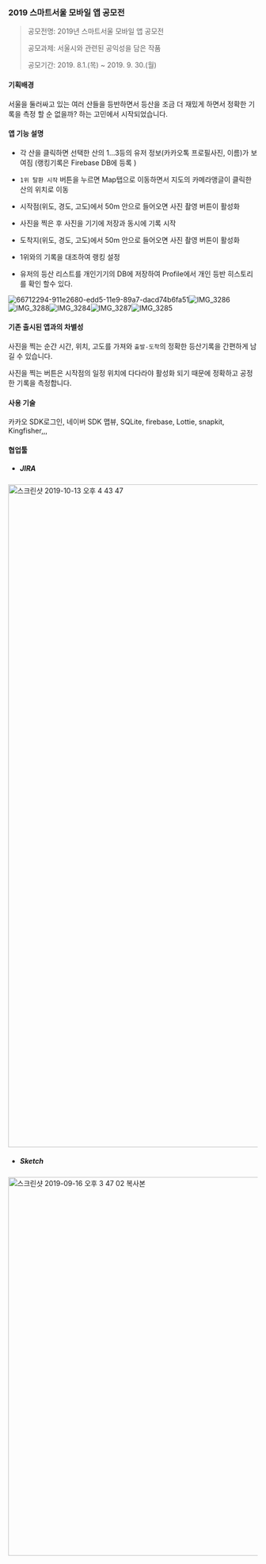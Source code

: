 ### 2019 스마트서울 모바일 앱 공모전



> 공모전명: 2019년 스마트서울 모바일 앱 공모전
>
> 공모과제: 서울시와 관련된 공익성을 담은 작품
>
> 공모기간: 2019. 8.1.(목) ~ 2019. 9. 30.(월)



#### 기획배경
서울을 둘러싸고 있는 여러 산들을 등반하면서 등산을 조금 더 재밌게 하면서 정확한 기록을 측정 할 순 없을까? 하는 고민에서 시작되었습니다.



#### 앱 기능 설명

* 각 산을 클릭하면 선택한 산의 1...3등의 유저 정보(카카오톡 프로필사진, 이름)가 보여짐 (랭킹기록은 Firebase DB에 등록 )

* `1위 탈환 시작` 버튼을 누르면 Map탭으로 이동하면서 지도의 카메라앵글이 클릭한 산의 위치로 이동

* 시작점(위도, 경도, 고도)에서 50m 안으로 들어오면 사진 촬영 버튼이 활성화

* 사진을 찍은 후 사진을 기기에 저장과 동시에 기록 시작 

* 도착지(위도, 경도, 고도)에서 50m 안으로 들어오면 사진 촬영 버튼이 활성화

* 1위와의 기록을 대조하여 랭킹 설정

* 유저의 등산 리스트를 개인기기의 DB에 저장하여 Profile에서 개인 등반 히스토리를 확인 할수 있다.

  

![66712294-911e2680-edd5-11e9-89a7-dacd74b6fa51](https://user-images.githubusercontent.com/47776915/66712373-d7c05080-edd6-11e9-9b45-1d6d132c1530.png)![IMG_3286](https://user-images.githubusercontent.com/47776915/66712375-dabb4100-edd6-11e9-8b37-66d6674cc28a.PNG)![IMG_3288](https://user-images.githubusercontent.com/47776915/66712378-e1e24f00-edd6-11e9-8808-7117e7f40838.PNG)![IMG_3284](https://user-images.githubusercontent.com/47776915/66712380-e73f9980-edd6-11e9-8ef2-f51a4ad3cf08.PNG)![IMG_3287](https://user-images.githubusercontent.com/47776915/66712382-e9095d00-edd6-11e9-8aea-4a38ca574241.PNG)![IMG_3285](https://user-images.githubusercontent.com/47776915/66712384-eb6bb700-edd6-11e9-9c83-f372109ea899.PNG)



#### 기존 출시된 앱과의 차별성

사진을 찍는 순간 시간, 위치, 고도를 가져와  `출발-도착`의 정확한 등산기록을 간편하게 남길 수 있습니다.

사진을 찍는 버튼은 시작점의 일정 위치에 다다라야 활성화 되기 때문에 정확하고 공정한 기록을 측정합니다.



#### 사용 기술

카카오 SDK로그인, 네이버 SDK 맵뷰, SQLite, firebase, Lottie, snapkit, Kingfisher,,,



#### 협업툴

-  ##### JIRA

<img width="1336" alt="스크린샷 2019-10-13 오후 4 43 47" src="https://user-images.githubusercontent.com/47776915/66712509-ac3e6580-edd8-11e9-8c71-6594b83fcab1.png">

- ##### Sketch

<img width="763" alt="스크린샷 2019-09-16 오후 3 47 02 복사본" src="https://user-images.githubusercontent.com/47776915/66712556-5fa75a00-edd9-11e9-9109-c80a68a1a27f.png">

